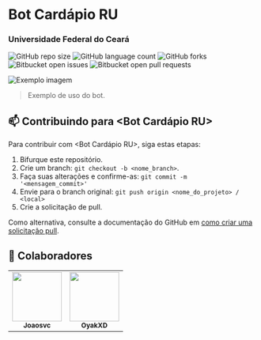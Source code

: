 # Bot Cardápio RU
### Universidade Federal do Ceará

![GitHub repo size](https://img.shields.io/github/repo-size/iuricode/README-template?style=for-the-badge)
![GitHub language count](https://img.shields.io/github/languages/count/iuricode/README-template?style=for-the-badge)
![GitHub forks](https://img.shields.io/github/forks/iuricode/README-template?style=for-the-badge)
![Bitbucket open issues](https://img.shields.io/bitbucket/issues/iuricode/README-template?style=for-the-badge)
![Bitbucket open pull requests](https://img.shields.io/bitbucket/pr-raw/iuricode/README-template?style=for-the-badge)

<img src="https://imgur.com/SSjM6K5" alt="Exemplo imagem">

> Exemplo de uso do bot.

## 📫 Contribuindo para <Bot Cardápio RU>

Para contribuir com <Bot Cardápio RU>, siga estas etapas:

1. Bifurque este repositório.
2. Crie um branch: `git checkout -b <nome_branch>`.
3. Faça suas alterações e confirme-as: `git commit -m '<mensagem_commit>'`
4. Envie para o branch original: `git push origin <nome_do_projeto> / <local>`
5. Crie a solicitação de pull.

Como alternativa, consulte a documentação do GitHub em [como criar uma solicitação pull](https://help.github.com/en/github/collaborating-with-issues-and-pull-requests/creating-a-pull-request).

## 🤝 Colaboradores

<table>
  <tr>
    <td align="center">
      <a href="#" title="Joaosvc">
        <img src="https://avatars.githubusercontent.com/u/102983598?v=4" width="100px;" alt="", href="https://github.com/joaosvc"/><br>
        <sub>
          <b>Joaosvc</b>
        </sub>
      </a>
    </td>
    <td align="center">
      <a href="#" title="defina o título do link">
        <img src="https://avatars.githubusercontent.com/u/131064997?s=400&u=1d14524091edc74109603c1fb9686bdd70d47b79&v=4" width="100px;" alt="", href="https://github.com/OyakXD"/><br>
        <sub>
          <b>OyakXD</b>
        </sub>
      </a>
  </tr>
</table>
